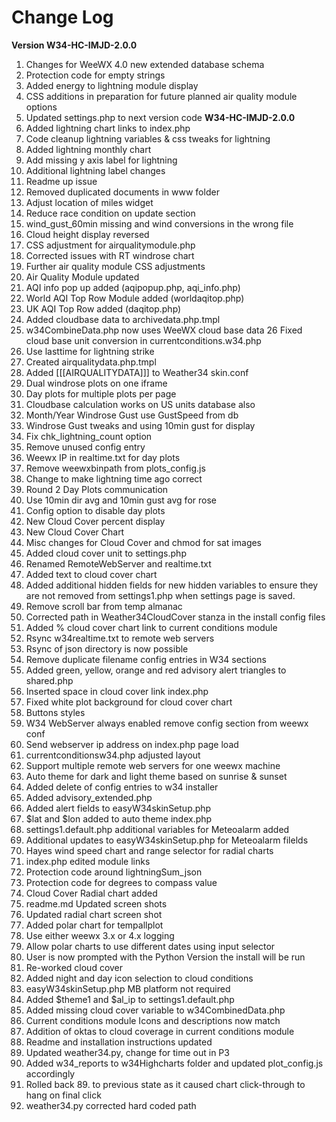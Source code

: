 # Change Log

**Version W34-HC-IMJD-2.0.0**

1. Changes for WeeWX 4.0 new extended database schema
2. Protection code for empty strings
3. Added energy to lightning module display
4. CSS additions in preparation for future planned air quality module options
5. Updated settings.php to next version code **W34-HC-IMJD-2.0.0**
6. Added lightning chart links to index.php
7. Code cleanup lightning variables & css tweaks for lightning
8. Added lightning monthly chart
9. Add missing y axis label for lightning
10. Additional lightning label changes
11. Readme up issue
12. Removed duplicated documents in www folder
13. Adjust location of miles widget
14. Reduce race condition on update section
15. wind_gust_60min missing and wind conversions in the wrong file
16. Cloud height display reversed
17. CSS adjustment for airqualitymodule.php
18. Corrected issues with RT windrose chart
19. Further air quality module CSS adjustments
20. Air Quality Module updated
21. AQI info pop up added (aqipopup.php, aqi_info.php)
22. World AQI Top Row Module added (worldaqitop.php)
23. UK AQI Top Row added (daqitop.php)
24. Added cloudbase data to archivedata.php.tmpl
25. w34CombineData.php now uses WeeWX cloud base data 26 Fixed cloud base unit conversion in currentconditions.w34.php
26. Use lasttime for lightning strike
27. Created airqualitydata.php.tmpl
28. Added [[[AIRQUALITYDATA]]] to Weather34 skin.conf
29. Dual windrose plots on one iframe
30. Day plots for multiple plots per page
31. Cloudbase calculation works on US units database also
32. Month/Year Windrose Gust use GustSpeed from db
33. Windrose Gust tweaks and using 10min gust for display
34. Fix chk_lightning_count option
35. Remove unused config entry
36. Weewx IP in realtime.txt for day plots
37. Remove weewxbinpath from plots_config.js
38. Change to make lightning time ago correct
39. Round 2 Day Plots communication
40. Use 10min dir avg and 10min gust avg for rose
41. Config option to disable day plots
42. New Cloud Cover percent display
43. New Cloud Cover Chart
44. Misc changes for Cloud Cover and chmod for sat images
45. Added cloud cover unit to settings.php
46. Renamed RemoteWebServer and realtime.txt
47. Added text to cloud cover chart
48. Added additional hidden fields for new hidden variables to ensure they are not removed from settings1.php when settings page is saved.
49. Remove scroll bar from temp almanac
50. Corrected path in Weather34CloudCover stanza in the install config files
51. Added % cloud cover chart link to current conditions module
52. Rsync w34realtime.txt to remote web servers
53. Rsync of json directory is now possible
54. Remove duplicate filename config entries in W34 sections
55. Added green, yellow, orange and red advisory alert triangles to shared.php
56. Inserted space in cloud cover link index.php
57. Fixed white plot background for cloud cover chart
58. Buttons styles
59. W34 WebServer always enabled remove config section from weewx conf
60. Send webserver ip address on index.php page load
61. currentconditionsw34.php adjusted layout
62. Support multiple remote web servers for one weewx machine
63. Auto theme for dark and light theme based on sunrise & sunset
64. Added delete of config entries to w34 installer
65. Added advisory_extended.php
66. Added alert fields to easyW34skinSetup.php
67. $lat and $lon added to auto theme index.php
68. settings1.default.php additional variables for Meteoalarm added
69. Additional updates to easyW34skinSetup.php for Meteoalarm filelds
70. Hayes wind speed chart and range selector for radial charts
71. index.php edited module links
72. Protection code around lightningSum_json
73. Protection code for degrees to compass value
74. Cloud Cover Radial chart added
75. readme.md Updated screen shots
76. Updated radial chart screen shot
77. Added polar chart for tempallplot
78. Use either weewx 3.x or 4.x logging
79. Allow polar charts to use different dates using input selector
80. User is now prompted with the Python Version the install will be run
81. Re-worked cloud cover
82. Added night and day icon selection to cloud conditions
83. easyW34skinSetup.php MB platform not required
84. Added $theme1 and $al_ip to settings1.default.php
85. Added missing cloud cover variable to w34CombinedData.php
86. Current conditions module Icons and descriptions now match
87. Addition of oktas to cloud coverage in current conditions module
88. Readme and installation instructions updated
89. Updated weather34.py, change for time out in P3
90. Added w34_reports to w34Highcharts folder and updated plot_config.js accordingly
91. Rolled back 89. to previous state as it caused chart click-through to hang on final click
92. weather34.py corrected hard coded path
